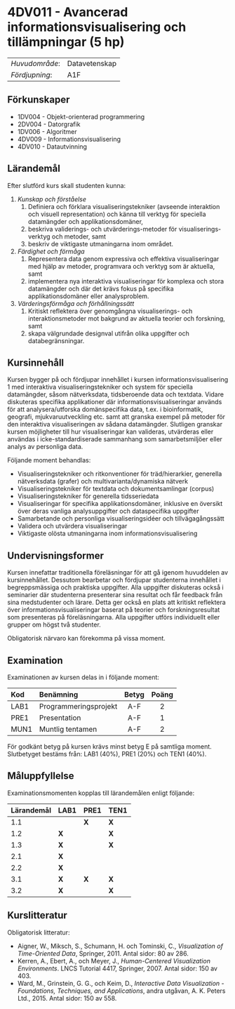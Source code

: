 # 4DV011 - Avancerad informationsvisualisering och tillämpningar (5 hp)

|     |     |
| --- | --- | 
| *Huvudområde*: | Datavetenskap | 
| *Fördjupning*: | A1F | 

## Förkunskaper

- 1DV004 - Objekt-orienterad programmering
- 2DV004 - Datorgrafik
- 1DV006 - Algoritmer
- 4DV009 - Informationsvisualisering
- 4DV010 - Datautvinning

## Lärandemål

Efter slutförd kurs skall studenten kunna:

1. *Kunskap och förståelse*
    1. Definiera och förklara visualiseringstekniker (avseende interaktion och visuell representation) och känna till verktyg för speciella datamängder och applikationsdomäner,
    2. beskriva validerings- och utvärderings-metoder för visualiserings-verktyg och metoder, samt
    3. beskriv de viktigaste utmaningarna inom området.
2. *Färdighet och förmåga*
    1. Representera data genom expressiva och effektiva visualiseringar med hjälp av metoder, programvara och verktyg som är aktuella, samt
    2. implementera nya interaktiva visualiseringar för komplexa och stora datamängder och där det krävs fokus på specifika applikationsdomäner eller analysproblem.
3. *Värderingsförmåga och förhållningssätt*
    1. Kritiskt reflektera över genomgångna visualiserings- och interaktionsmetoder mot bakgrund av aktuella teorier och forskning, samt
    2. skapa välgrundade designval utifrån olika uppgifter och databegränsningar.

## Kursinnehåll

Kursen bygger på och fördjupar innehållet i kursen informationsvisualisering 1 med interaktiva visualiseringstekniker och system för speciella datamängder, såsom nätverksdata, tidsberoende data och textdata. Vidare diskuteras specifika applikationer där informationsvisualiseringar används för att analysera/utforska domänspecifika data, t.ex. i bioinformatik, geografi, mjukvaruutveckling etc. samt att granska exempel på metoder för den interaktiva visualiseringen av sådana datamängder. Slutligen granskar kursen möjligheter till hur visualiseringar kan valideras, utvärderas eller användas i icke-standardiserade sammanhang som samarbetsmiljöer eller analys av personliga data. 

Följande moment behandlas:

- Visualiseringstekniker och ritkonventioner för träd/hierarkier, generella nätverksdata (grafer) och multivarianta/dynamiska nätverk
- Visualiseringstekniker för textdata och dokumentsamlingar (corpus)
- Visualiseringstekniker för generella tidsseriedata
- Visualiseringar för specifika applikationsdomäner, inklusive en översikt över deras vanliga analysuppgifter och dataspecifika uppgifter
- Samarbetande och personliga visualiseringsidéer och tillvägagångssätt
- Validera och utvärdera visualiseringar
- Viktigaste olösta utmaningarna inom informationsvisualisering


## Undervisningsformer

Kursen innefattar traditionella föreläsningar för att gå igenom huvuddelen av kursinnehållet. Dessutom bearbetar och fördjupar studenterna innehållet i begreppsmässiga och praktiska uppgifter. Alla uppgifter diskuteras också i seminarier där studenterna presenterar sina resultat och får feedback från sina medstudenter och lärare. Detta ger också en plats att kritiskt reflektera över informationsvisualiseringar baserat på teorier och forskningsresultat som presenteras på föreläsningarna. Alla uppgifter utförs individuellt eller grupper om högst två studenter.

Obligatorisk närvaro kan förekomma på vissa moment.

## Examination

Examinationen av kursen delas in i följande moment:

| Kod  | Benämning             | Betyg | Poäng | 
| :--- | :-------------------- | :---: | :---: |
| LAB1 | Programmeringsprojekt | A-F   | 2     |
| PRE1 | Presentation          | A-F   | 1     |
| MUN1 | Muntlig tentamen      | A-F   | 2     |

För godkänt betyg på kursen krävs minst betyg E på samtliga moment. Slutbetyget bestäms från: LAB1 (40%), PRE1 (20%) och TEN1 (40%).

## Måluppfyllelse

Examinationsmomenten kopplas till lärandemålen enligt följande:

| Lärandemål       | LAB1  | PRE1  | TEN1  |  
| ---------------- | ----  | ----  | ----  |  
| 1.1              |       | **X** | **X** |  
| 1.2              | **X** |       | **X** |  
| 1.3              | **X** |       | **X** |  
| 2.1              | **X** |       |       |  
| 2.2              | **X** |       |       |  
| 3.1              | **X** | **X** | **X** |  
| 3.2              | **X** |       | **X** |  


## Kurslitteratur

Obligatorisk litteratur:

- Aigner, W., Miksch, S., Schumann, H. och Tominski, C., *Visualization of Time-Oriented Data*, Springer, 2011. Antal sidor: 80 av 286.
- Kerren, A., Ebert, A., och Meyer, J., *Human-Centered Visualization Environments*. LNCS Tutorial 4417, Springer, 2007. Antal sidor: 150 av 403.
- Ward, M., Grinstein, G. G., och Keim, D., *Interactive Data Visualization - Foundations, Techniques, and Applications*, andra utgåvan, A. K. Peters Ltd., 2015. Antal sidor: 150 av 558.
